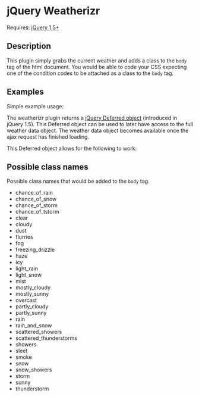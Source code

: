 jQuery Weatherizr
=================

Requires: [jQuery 1.5+](http://api.jquery.com)

Description
-----------

This plugin simply grabs the current weather and adds a class to the `body` tag of the html document. You would be able to code your CSS expecting one of the condition codes to be attached as a class to the `body` tag.

Examples
--------

Simple example usage:

<script src="https://gist.github.com/856174.js?file=jQuery.modernizr.simple-example.js"></script>

The weatherizr plugin returns a [jQuery Deferred object](http://api.jquery.com/category/deferred-object/) (introduced in jQuery 1.5). This Deferred object can be used to later have access to the full weather data object. The weather data object becomes available once the ajax request has finished loading. 

This Deferred object allows for the following to work:

<script src="https://gist.github.com/856174.js?file=jQuery.modernizr.advanced-example.js"></script>

Possible class names
--------------------

Possible class names that would be added to the `body` tag.

- chance\_of\_rain
- chance\_of\_snow
- chance\_of\_storm
- chance\_of\_tstorm
- clear
- cloudy
- dust
- flurries
- fog
- freezing\_drizzle
- haze
- icy
- light\_rain
- light\_snow
- mist
- mostly\_cloudy
- mostly\_sunny
- overcast
- partly\_cloudy
- partly\_sunny
- rain
- rain\_and\_snow
- scattered\_showers
- scattered\_thunderstorms
- showers
- sleet
- smoke
- snow
- snow\_showers
- storm
- sunny
- thunderstorm
